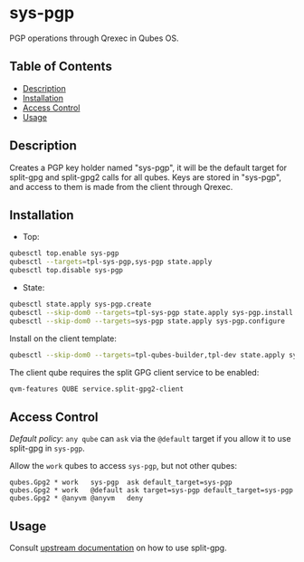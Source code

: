 # sys-pgp

PGP operations through Qrexec in Qubes OS.

## Table of Contents

* [Description](#description)
* [Installation](#installation)
* [Access Control](#access-control)
* [Usage](#usage)

## Description

Creates a PGP key holder named "sys-pgp", it will be the default target for
split-gpg and split-gpg2 calls for all qubes. Keys are stored in "sys-pgp",
and access to them is made from the client through Qrexec.

## Installation

- Top:
```sh
qubesctl top.enable sys-pgp
qubesctl --targets=tpl-sys-pgp,sys-pgp state.apply
qubesctl top.disable sys-pgp
```

- State:
<!-- pkg:begin:post-install -->
```sh
qubesctl state.apply sys-pgp.create
qubesctl --skip-dom0 --targets=tpl-sys-pgp state.apply sys-pgp.install
qubesctl --skip-dom0 --targets=sys-pgp state.apply sys-pgp.configure
```
<!-- pkg:end:post-install -->

Install on the client template:
```sh
qubesctl --skip-dom0 --targets=tpl-qubes-builder,tpl-dev state.apply sys-pgp.install-client
```

The client qube requires the split GPG client service to be enabled:
```sh
qvm-features QUBE service.split-gpg2-client
```

## Access Control

_Default policy_: `any qube` can `ask` via the `@default` target if you allow
it to use split-gpg in `sys-pgp`.

Allow the `work` qubes to access `sys-pgp`, but not other qubes:
```qrexecpolicy
qubes.Gpg2 * work   sys-pgp  ask default_target=sys-pgp
qubes.Gpg2 * work   @default ask target=sys-pgp default_target=sys-pgp
qubes.Gpg2 * @anyvm @anyvm   deny
```

## Usage

Consult [upstream documentation](https://www.qubes-os.org/doc/split-gpg/) on
how to use split-gpg.
